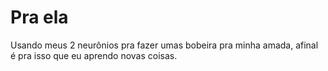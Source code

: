 # Pra ela
Usando meus 2 neurônios pra fazer umas bobeira pra minha amada, afinal é pra isso que eu aprendo novas coisas.
